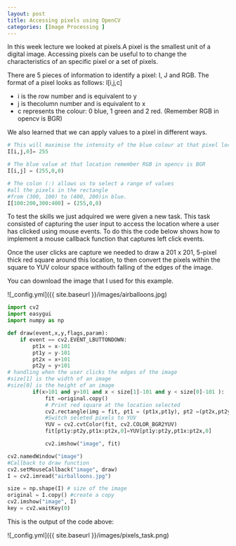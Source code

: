 ```yaml
---
layout: post
title: Accessing pixels using OpenCV
categories: [Image Processing ]
---
```

In this week lecture we looked at pixels.A pixel is the smallest unit of a digital image. Accessing pixels can be useful to to change the characteristics of an specific pixel or a set of pixels.

There are 5 pieces of information to identify a pixel: I, J and RGB.
The format of a pixel looks as follows: I[i,j,c]

* i is the row number and is equivalent to y
* j is thecolumn number and is equivalent to x
* c represents the colour: 0 blue, 1 green and 2 red.
(Remember RGB in opencv is BGR)

We also learned that we can apply values to a pixel in different ways.
```python
# This will maximise the intensity of the blue colour at that pixel location.
I[i,j,0]= 255

# The blue value at that location remember RGB in opencv is BGR
I[i,j] = (255,0,0) 

# The colon (:) allows us to select a range of values
#all the pixels in the rectangle 
#from (300, 100) to (400, 200)in blue.
I[100:200,300:400] = (255,0,0)
````
To test the skills we just adquired we were given a new task. This task consisted of capturing the user input to access the location where a user has clicked using mouse events. To do this the code below shows how to implement a mouse callback function that captures left click events.

Once the user clicks are capture we needed to draw a 201 x 201, 5-pixel thick red square around this location, to then convert the pixels within the square to YUV colour space withouth falling of the edges of the image.

You can download the image that I used for this example.

![_config.yml]({{ site.baseurl }}/images/airballoons.jpg)

```python
import cv2
import easygui
import numpy as np

def draw(event,x,y,flags,param):
    if event == cv2.EVENT_LBUTTONDOWN:
        pt1x = x-101
        pt1y = y-101
        pt2x = x+101
        pt2y = y+101
# handling when the user clicks the edges of the image
#size[1] is the width of an image
#size[0] is the height of an image
        if(x>101 and y>101 and x < size[1]-101 and y < size[0]-101 ):
            fit =original.copy() 
            # Print red square at the location selected
            cv2.rectangle(img = fit, pt1 = (pt1x,pt1y), pt2 =(pt2x,pt2y), color = (0,0,255), thickness = 5)
            #Switch seleted pixels to YUV
            YUV = cv2.cvtColor(fit, cv2.COLOR_BGR2YUV)
            fit[pt1y:pt2y,pt1x:pt2x,0]=YUV[pt1y:pt2y,pt1x:pt2x,0]

            cv2.imshow("image", fit)

cv2.namedWindow("image")
#Callback to draw function 
cv2.setMouseCallback("image", draw)
I = cv2.imread("airballoons.jpg")

size = np.shape(I) # size of the image
original = I.copy() #create a copy
cv2.imshow("image", I)
key = cv2.waitKey(0)
````
This is the output of the code above:

![_config.yml]({{ site.baseurl }}/images/pixels_task.png)

